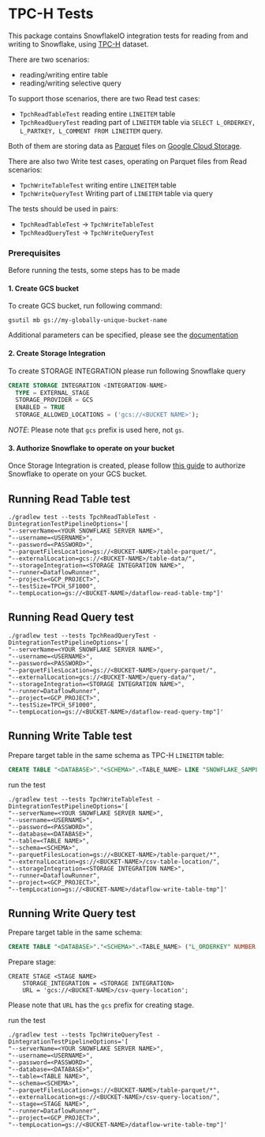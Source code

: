 # TPC-H Tests

This package contains SnowflakeIO integration tests for reading from and writing to Snowflake, using [TPC-H](https://docs.snowflake.net/manuals/user-guide/sample-data-tpch.html) dataset.

There are two scenarios:
- reading/writing entire table
- reading/writing selective query

To support those scenarios, there are two Read test cases:
- `TpchReadTableTest` reading entire `LINEITEM` table
- `TpchReadQueryTest` reading part of `LINEITEM` table via `SELECT L_ORDERKEY, L_PARTKEY, L_COMMENT FROM LINEITEM` query.


Both of them are storing data as [Parquet](http://parquet.apache.org/) files on [Google Cloud Storage](https://cloud.google.com/storage/).

There are also two Write test cases, operating on Parquet files from Read scenarios:
- `TpchWriteTableTest` writing entire `LINEITEM` table
- `TpchWriteQueryTest` Writing part of `LINEITEM` table via query

The tests should be used in pairs:
- `TpchReadTableTest` -> `TpchWriteTableTest` 
- `TpchReadQueryTest` -> `TpchWriteQueryTest` 

### Prerequisites
Before running the tests, some steps has to be made

#### 1. Create GCS bucket
To create GCS bucket, run following command:
```shell script
gsutil mb gs://my-globally-unique-bucket-name
```
Additional parameters can be specified, please see the [documentation](https://cloud.google.com/storage/docs/creating-buckets#storage-create-bucket-gsutil)

#### 2. Create Storage Integration
To create STORAGE INTEGRATION please run following Snowflake query
```sql
CREATE STORAGE INTEGRATION <INTEGRATION-NAME>
  TYPE = EXTERNAL_STAGE
  STORAGE_PROVIDER = GCS
  ENABLED = TRUE
  STORAGE_ALLOWED_LOCATIONS = ('gcs://<BUCKET NAME>');
```

*NOTE*: Please note that `gcs` prefix is used here, not `gs`.

#### 3. Authorize Snowflake to operate on your bucket
Once Storage Integration is created, please follow [this guide](https://docs.snowflake.net/manuals/user-guide/data-load-gcs-config.html)
to authorize Snowflake to operate on your GCS bucket. 

## Running Read Table test

```shell script
./gradlew test --tests TpchReadTableTest -DintegrationTestPipelineOptions='[
"--serverName=<YOUR SNOWFLAKE SERVER NAME>", 
"--username=<USERNAME>", 
"--password=<PASSWORD>", 
"--parquetFilesLocation=gs://<BUCKET-NAME>/table-parquet/", 
"--externalLocation=gcs://<BUCKET-NAME>/table-data/", 
"--storageIntegration=<STORAGE INTEGRATION NAME>", 
"--runner=DataflowRunner", 
"--project=<GCP_PROJECT>", 
"--testSize=TPCH_SF1000", 
"--tempLocation=gs://<BUCKET-NAME>/dataflow-read-table-tmp"]'
```

## Running Read Query test

```shell script
./gradlew test --tests TpchReadQueryTest -DintegrationTestPipelineOptions='[
"--serverName=<YOUR SNOWFLAKE SERVER NAME>", 
"--username=<USERNAME>", 
"--password=<PASSWORD>", 
"--parquetFilesLocation=gs://<BUCKET-NAME>/query-parquet/",
"--externalLocation=gcs://<BUCKET-NAME>/query-data/", 
"--storageIntegration=<STORAGE INTEGRATION NAME>", 
"--runner=DataflowRunner", 
"--project=<GCP_PROJECT>", 
"--testSize=TPCH_SF1000",
"--tempLocation=gs://<BUCKET-NAME>/dataflow-read-query-tmp"]'
```

## Running Write Table test

Prepare target table in the same schema as TPC-H `LINEITEM` table:
```sql
CREATE TABLE "<DATABASE>"."<SCHEMA>".<TABLE_NAME> LIKE "SNOWFLAKE_SAMPLE_DATA"."TPCH_SF1"."LINEITEM";
```

run the test
```shell script
./gradlew test --tests TpchWriteTableTest -DintegrationTestPipelineOptions='[
"--serverName=<YOUR SNOWFLAKE SERVER NAME>", 
"--username=<USERNAME>", 
"--password=<PASSWORD>", 
"--database=<DATABASE>", 
"--table=<TABLE NAME>", 
"--schema=<SCHEMA>", 
"--parquetFilesLocation=gs://<BUCKET-NAME>/table-parquet/*", 
"--externalLocation=gs://<BUCKET-NAME>/csv-table-location/", 
"--storageIntegration=<STORAGE INTEGRATION NAME>", 
"--runner=DataflowRunner", 
"--project=<GCP_PROJECT>", 
"--tempLocation=gs://<BUCKET-NAME>/dataflow-write-table-tmp"]'
```


## Running Write Query test

Prepare target table in the same schema:
```sql
CREATE TABLE "<DATABASE>"."<SCHEMA>".<TABLE_NAME> ("L_ORDERKEY" NUMBER (38, 0), "L_SUPPKEY" NUMBER(38,0), "L_COMMENT" VARCHAR(44));
```

Prepare stage:
```
CREATE STAGE <STAGE NAME> 
    STORAGE_INTEGRATION = <STORAGE INTEGRATION> 
    URL = 'gcs://<BUCKET-NAME>/csv-query-location';
```
Please note that `URL` has the `gcs` prefix for creating stage.


run the test
```shell script
./gradlew test --tests TpchWriteQueryTest -DintegrationTestPipelineOptions='[
"--serverName=<YOUR SNOWFLAKE SERVER NAME>", 
"--username=<USERNAME>", 
"--password=<PASSWORD>", 
"--database=<DATABASE>", 
"--table=<TABLE NAME>", 
"--schema=<SCHEMA>", 
"--parquetFilesLocation=gs://<BUCKET-NAME>/table-parquet/*", 
"--externalLocation=gs://<BUCKET-NAME>/csv-query-location/", 
"--stage=<STAGE NAME>", 
"--runner=DataflowRunner", 
"--project=<GCP_PROJECT>", 
"--tempLocation=gs://<BUCKET-NAME>/dataflow-write-table-tmp"]'
```
